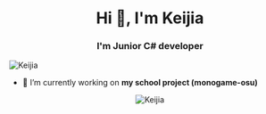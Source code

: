 
<h1 align="center">Hi 👋, I'm Keijia</h1>
<h3 align="center">I'm Junior C# developer</h3>

<p align="left"> <img src="https://komarev.com/ghpvc/?username=airkek" alt="Keijia" /> </p>

- 🔭 I’m currently working on **my school project (monogame-osu)**

<p align="center"> <img src="https://github-readme-stats.vercel.app/api?username=airkek&show_icons=true" alt="Keijia" /> </p>

